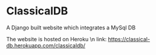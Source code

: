 # ClassicalDB
A Django built website which integrates a MySql DB 

The website is hosted on Heroku \n
link: https://classical-db.herokuapp.com/classicaldb/
